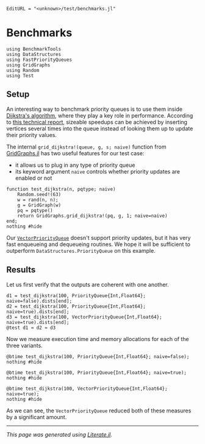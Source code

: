 ```@meta
EditURL = "<unknown>/test/benchmarks.jl"
```

# Benchmarks

````@example benchmarks
using BenchmarkTools
using DataStructures
using FastPriorityQueues
using GridGraphs
using Random
using Test
````

## Setup

An interesting way to benchmark priority queues is to use them inside [Dijkstra's algorithm](https://en.wikipedia.org/wiki/Dijkstra%27s_algorithm), where they play a key role in performance.
According to [this technical report](https://www3.cs.stonybrook.edu/~rezaul/papers/TR-07-54.pdf), sizeable speedups can be achieved by inserting vertices several times into the queue instead of looking them up to update their priority values.

The internal `grid_dijkstra!(queue, g, s; naive)` function from [GridGraphs.jl](https://github.com/gdalle/GridGraphs.jl) has two useful features for our test case:
- it allows us to plug in any type of priority queue
- its keyword argument `naive` controls whether priority updates are enabled or not

````@example benchmarks
function test_dijkstra(n, pqtype; naive)
    Random.seed!(63)
    w = rand(n, n);
    g = GridGraph(w)
    pq = pqtype()
    return GridGraphs.grid_dijkstra!(pq, g, 1; naive=naive)
end;
nothing #hide
````

Our [`VectorPriorityQueue`](@ref) doesn't support priority updates, but it has very fast enqueueing and dequeueing routines.
We hope it will be sufficient to outperform `DataStructures.PriorityQueue` on this example.

## Results

Let us first verify that the outputs are coherent with one another.

````@example benchmarks
d1 = test_dijkstra(100, PriorityQueue{Int,Float64}; naive=false).dists[end];
d2 = test_dijkstra(100, PriorityQueue{Int,Float64}; naive=true).dists[end];
d3 = test_dijkstra(100, VectorPriorityQueue{Int,Float64}; naive=true).dists[end];
@test d1 ≈ d2 ≈ d3
````

Now we measure execution time and memory allocations for each of the three variants.

````@example benchmarks
@btime test_dijkstra(100, PriorityQueue{Int,Float64}; naive=false);
nothing #hide
````

````@example benchmarks
@btime test_dijkstra(100, PriorityQueue{Int,Float64}; naive=true);
nothing #hide
````

````@example benchmarks
@btime test_dijkstra(100, VectorPriorityQueue{Int,Float64}; naive=true);
nothing #hide
````

As we can see, the `VectorPriorityQueue` reduced both of these measures by a significant amount.

---

*This page was generated using [Literate.jl](https://github.com/fredrikekre/Literate.jl).*

